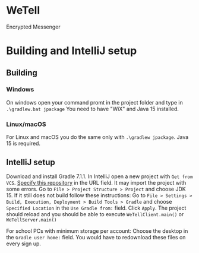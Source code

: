 # WeTell
Encrypted Messenger

# Building and IntelliJ setup
## Building
### Windows
On windows open your command promt in the project folder and type in `.\gradlew.bat jpackage`
You need to have "WiX" and Java 15 installed.
### Linux/macOS
For Linux and macOS you do the same only with `.\gradlew jpackage`. Java 15 is required.

## IntelliJ setup
Download and install Gradle 7.1.1. In IntelliJ open a new project with `Get from VCS`. [Specify this repository](https://github.com/Werechang/WeTell) in the URL field.
It may import the project with some errors. Go to `File > Project Structure > Project` and choose JDK 15.
If it still does not build follow these instructions:
Go to `File > Settings > Build, Execution, Deployment > Build Tools > Gradle` and choose `Specified Location` in the `Use Gradle from:` field. Click `Apply`. 
The project should reload and you should be able to execute `WeTellClient.main()` or `WeTellServer.main()`

For school PCs with minimum storage per account: Choose the desktop in the `Gradle user home:` field. You would have to redownload these files on every sign up.

